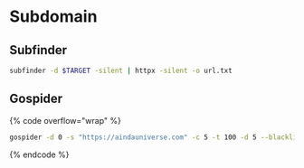 # Subdomain

## Subfinder

```bash
subfinder -d $TARGET -silent | httpx -silent -o url.txt
```

## Gospider

{% code overflow="wrap" %}
```bash
gospider -d 0 -s "https://aindauniverse.com" -c 5 -t 100 -d 5 --blacklist jpg,jpeg,gif,css,tif,tiff,png,ttf,woff,woff2,ico,pdf,svg,txt | grep -Eo '(http|https)://[^/"]+' | anew
```
{% endcode %}
